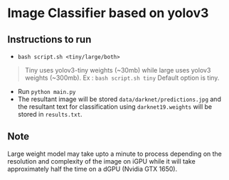 # Image Classifier based on yolov3
## Instructions to run
- `bash script.sh <tiny/large/both>`
> Tiny uses yolov3-tiny weights (~30mb) while large uses yolov3 weights (~300mb).
Ex : `bash script.sh tiny` 
Default option is tiny.
- Run `python main.py`
- The resultant image will be stored `data/darknet/predictions.jpg` and the resultant text for classification using `darknet19.weights` will be stored in `results.txt`.
## Note
Large weight model may take upto a minute to process depending on the resolution and complexity of the image on iGPU while it will take approximately half the time on a dGPU (Nvidia GTX 1650).
